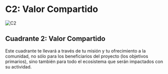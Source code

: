 # C2: Valor Compartido

![C2](http://mysbm.org/wp-content/themes/MySBM/medias/presentation_quadrant_valeur-partagee.jpg)

## Cuadrante 2: Valor Compartido

Este cuadrante te llevará a través de tu misión y tu ofrecimiento a la comunidad, no sólo para los beneficiarios del proyecto \(los objetivos primarios\), sino también para todo el ecosistema que serán impactados con su actividad.

